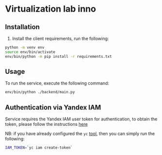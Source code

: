 # Virtualization lab inno

## Installation

1. Install the client requirements, run the following:
 ```sh
 python -m venv env
 source env/bin/activate
 env/bin/python -m pip install -r requirements.txt
 ```

## Usage
To run the service, execute the following command:
```sh
env/bin/python ./backend/main.py
```

## Authentication via Yandex IAM
Service requires the Yandex IAM user token for authentication, to obtain the token, please follow the instructions [here](https://yandex.cloud/en/docs/iam/api-ref/authentication)

NB: if you have already configured the `yc` [tool](https://yandex.cloud/en/docs/cli/quickstart#install), then you can simply run the following:
```sh
IAM_TOKEN=`yc iam create-token`
```

